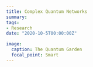 ```yaml
---
title: Complex Quantum Networks
summary: 
tags:
- Research
date: "2020-10-5T00:00:00Z"

image:
  caption: The Quantum Garden
  focal_point: Smart
---
```

